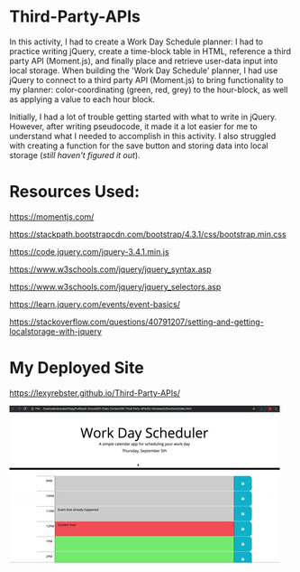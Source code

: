 
# Third-Party-APIs

In this activity, I had to create a Work Day Schedule planner: I had to practice writing jQuery, create a time-block table in HTML, reference a third party API (Moment.js), and finally place and retrieve user-data input into local storage. When building the 'Work Day Schedule' planner, I had use jQuery to connect to a third party API (Moment.js) to bring functionality to my planner: color-coordinating (green, red, grey) to the hour-block, as well as applying a value to each hour block.



Initially, I had a lot of trouble getting started with what to write in jQuery. However, after writing pseudocode, it made it a lot easier for me to understand what I needed to accomplish in this activity. I also struggled with creating a function for the save button and storing data into local storage (*still haven't figured it out*). 


# Resources Used:
https://momentjs.com/


https://stackpath.bootstrapcdn.com/bootstrap/4.3.1/css/bootstrap.min.css


https://code.jquery.com/jquery-3.4.1.min.js




https://www.w3schools.com/jquery/jquery_syntax.asp


https://www.w3schools.com/jquery/jquery_selectors.asp


https://learn.jquery.com/events/event-basics/



https://stackoverflow.com/questions/40791207/setting-and-getting-localstorage-with-jquery

# My Deployed Site 



https://lexyrebster.github.io/Third-Party-APIs/



![](05-third-party-apis-homework-demo.gif)


